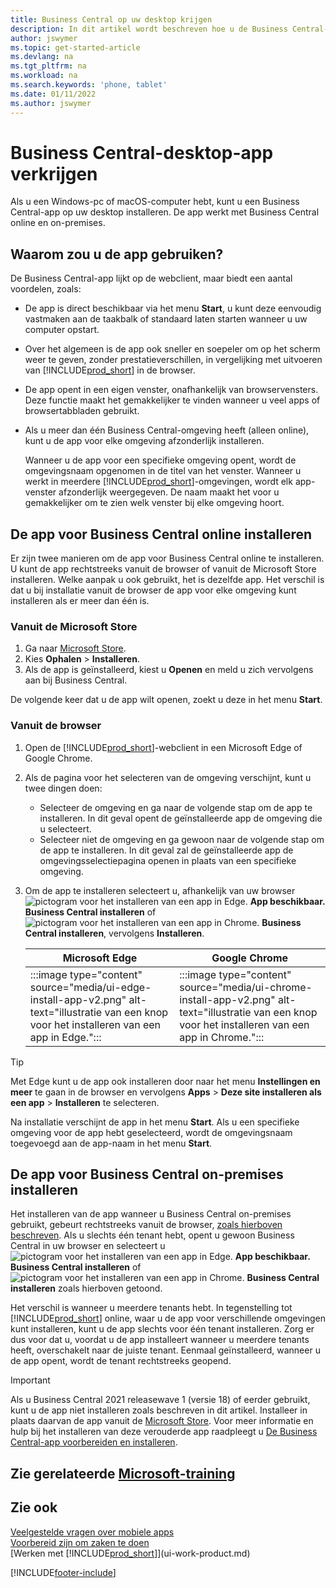 ```yaml
---
title: Business Central op uw desktop krijgen
description: In dit artikel wordt beschreven hoe u de Business Central-app op een Windows- of MACiOS-desktop kunt krijgen.
author: jswymer
ms.topic: get-started-article
ms.devlang: na
ms.tgt_pltfrm: na
ms.workload: na
ms.search.keywords: 'phone, tablet'
ms.date: 01/11/2022
ms.author: jswymer
---
```

# <a name="get-business-central-desktop-app" />Business Central-desktop-app verkrijgen

Als u een Windows-pc of macOS-computer hebt, kunt u een Business Central-app op uw desktop installeren. De app werkt met Business Central online en on-premises.

## <a name="why-use-the-app" />Waarom zou u de app gebruiken?

De Business Central-app lijkt op de webclient, maar biedt een aantal voordelen, zoals:

- De app is direct beschikbaar via het menu **Start**, u kunt deze eenvoudig vastmaken aan de taakbalk of standaard laten starten wanneer u uw computer opstart.
- Over het algemeen is de app ook sneller en soepeler om op het scherm weer te geven, zonder prestatieverschillen, in vergelijking met uitvoeren van [!INCLUDE[prod_short](includes/prod_short.md)] in de browser.
- De app opent in een eigen venster, onafhankelijk van browservensters. Deze functie maakt het gemakkelijker te vinden wanneer u veel apps of browsertabbladen gebruikt.
- Als u meer dan één Business Central-omgeving heeft (alleen online), kunt u de app voor elke omgeving afzonderlijk installeren.

     Wanneer u de app voor een specifieke omgeving opent, wordt de omgevingsnaam opgenomen in de titel van het venster. Wanneer u werkt in meerdere [!INCLUDE[prod_short](includes/prod_short.md)]-omgevingen, wordt elk app-venster afzonderlijk weergegeven. De naam maakt het voor u gemakkelijker om te zien welk venster bij elke omgeving hoort.

## <a name="install-the-app-for-business-central-online" />De app voor Business Central online installeren

Er zijn twee manieren om de app voor Business Central online te installeren. U kunt de app rechtstreeks vanuit de browser of vanuit de Microsoft Store installeren. Welke aanpak u ook gebruikt, het is dezelfde app. Het verschil is dat u bij installatie vanuit de browser de app voor elke omgeving kunt installeren als er meer dan één is.

### <a name="from-microsoft-store" />Vanuit de Microsoft Store

1. Ga naar [Microsoft Store](https://go.microsoft.com/fwlink/?linkid=2182870).
2. Kies **Ophalen** > **Installeren**. 
3. Als de app is geïnstalleerd, kiest u **Openen** en meld u zich vervolgens aan bij Business Central.

De volgende keer dat u de app wilt openen, zoekt u deze in het menu **Start**.

### <a name="from-the-browser" />Vanuit de browser

1. Open de [!INCLUDE[prod_short](includes/prod_short.md)]-webclient in een Microsoft Edge of Google Chrome.

2. Als de pagina voor het selecteren van de omgeving verschijnt, kunt u twee dingen doen:

   - Selecteer de omgeving en ga naar de volgende stap om de app te installeren. In dit geval opent de geïnstalleerde app de omgeving die u selecteert.
   - Selecteer niet de omgeving en ga gewoon naar de volgende stap om de app te installeren. In dit geval zal de geïnstalleerde app de omgevingsselectiepagina openen in plaats van een specifieke omgeving.

3. Om de app te installeren selecteert u, afhankelijk van uw browser ![pictogram voor het installeren van een app in Edge.](media/ui-edge-install-app-icon.png) **App beschikbaar. Business Central installeren** of ![pictogram voor het installeren van een app in Chrome.](media/ui-chrome-install-app-icon.png) **Business Central installeren**, vervolgens **Installeren**.

   | Microsoft Edge | Google Chrome |
   |--|--|
   | :::image type="content" source="media/ui-edge-install-app-v2.png" alt-text="illustratie van een knop voor het installeren van een app in Edge."::: | :::image type="content" source="media/ui-chrome-install-app-v2.png" alt-text="illustratie van een knop voor het installeren van een app in Chrome."::: |

  > [!TIP]
  > Met Edge kunt u de app ook installeren door naar het menu **Instellingen en meer** te gaan in de browser en vervolgens **Apps** > **Deze site installeren als een app** > **Installeren** te selecteren.

Na installatie verschijnt de app in het menu **Start**. Als u een specifieke omgeving voor de app hebt geselecteerd, wordt de omgevingsnaam toegevoegd aan de app-naam in het menu **Start**.

## <a name="install-the-app-for-business-central-on-premises" />De app voor Business Central on-premises installeren

Het installeren van de app wanneer u Business Central on-premises gebruikt, gebeurt rechtstreeks vanuit de browser, [zoals hierboven beschreven](#from-the-browser). Als u slechts één tenant hebt, opent u gewoon Business Central in uw browser en selecteert u ![pictogram voor het installeren van een app in Edge.](media/ui-edge-install-app-icon.png) **App beschikbaar. Business Central installeren** of ![pictogram voor het installeren van een app in Chrome.](media/ui-chrome-install-app-icon.png) **Business Central installeren** zoals hierboven getoond.

Het verschil is wanneer u meerdere tenants hebt. In tegenstelling tot [!INCLUDE[prod_short](includes/prod_short.md)] online, waar u de app voor verschillende omgevingen kunt installeren, kunt u de app slechts voor één tenant installeren. Zorg er dus voor dat u, voordat u de app installeert wanneer u meerdere tenants heeft, overschakelt naar de juiste tenant. Eenmaal geïnstalleerd, wanneer u de app opent, wordt de tenant rechtstreeks geopend.

> [!IMPORTANT]
> Als u Business Central 2021 releasewave 1 (versie 18) of eerder gebruikt, kunt u de app niet installeren zoals beschreven in dit artikel. Installeer in plaats daarvan de app vanuit de [Microsoft Store](https://go.microsoft.com/fwlink/?LinkId=734848). Voor meer informatie en hulp bij het installeren van deze verouderde app raadpleegt u [De Business Central-app voorbereiden en installeren](/dynamics365/business-central/dev-itpro/deployment/install-business-central-app).

## <a name="see-related-microsoft-training" />Zie gerelateerde [Microsoft-training](/training/modules/alternative-interfaces-dynamics-365-business-central/index)

## <a name="see-also" />Zie ook

[Veelgestelde vragen over mobiele apps](ui-mobile-faq.yml)  
[Voorbereid zijn om zaken te doen](ui-get-ready-business.md)  
[Werken met [!INCLUDE[prod_short](includes/prod_short.md)]](ui-work-product.md)  


[!INCLUDE[footer-include](includes/footer-banner.md)]

